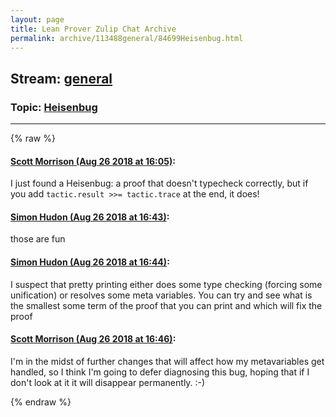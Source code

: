 ```yaml
---
layout: page
title: Lean Prover Zulip Chat Archive 
permalink: archive/113488general/84699Heisenbug.html
---
```


## Stream: [general](index.html)
### Topic: [Heisenbug](84699Heisenbug.html)

---


{% raw %}
#### [ Scott Morrison (Aug 26 2018 at 16:05)](https://leanprover.zulipchat.com/#narrow/stream/113488-general/topic/Heisenbug/near/132789693):
I just found a Heisenbug: a proof that doesn't typecheck correctly, but if you add `tactic.result >>= tactic.trace` at the end, it does!

#### [ Simon Hudon (Aug 26 2018 at 16:43)](https://leanprover.zulipchat.com/#narrow/stream/113488-general/topic/Heisenbug/near/132790782):
those are fun

#### [ Simon Hudon (Aug 26 2018 at 16:44)](https://leanprover.zulipchat.com/#narrow/stream/113488-general/topic/Heisenbug/near/132790836):
I suspect that pretty printing either does some type checking (forcing some unification) or resolves some meta variables. You can try and see what is the smallest some term of the proof that you can print and which will fix the proof

#### [ Scott Morrison (Aug 26 2018 at 16:46)](https://leanprover.zulipchat.com/#narrow/stream/113488-general/topic/Heisenbug/near/132790899):
I'm in the midst of further changes that will affect how my metavariables get handled, so I think I'm going to defer diagnosing this bug, hoping that if I don't look at it it will disappear permanently. :-)


{% endraw %}

